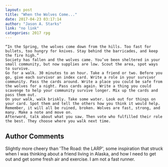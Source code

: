 ```yaml
---
layout: post
title: "When the Wolves Come..."
date: 2017-04-23 03:17:14
author: "Jason A. Starks"
link: "no link"
categories: 2017 rpg
---
```

```
“In the Spring, the wolves come down from the hills. Too fast for bullets, too hungry for knives. Stay behind the barricades, and keep the fire high.”
Society has fallen and the wolves came. You’ve been sheltered in your small community, but now supplies are low. Scout the area, spot ways to survive.
Go for a walk. 30 minutes to an hour. Take a friend or two. Before you go, give each survivor an index card. Write a role in your survivor community. Pass the cards around. Write a place you could be safe from the wolves for a night. Pass cards again. Write a thing you could scavenge to help your community survive longer. Mix up the cards and pass them out.
On your walk, walk briskly. Take some water. Look out for things on your card. Spot them and tell the others how you think it would help.  Remember, it will all be ruined, broken. Wolves are fast, strong, and many. Make a note and move on.
Afterword, talk about what you saw. Then vote who fulfilled their role the best. They choose where you walk next time.

```
## Author Comments 

Slightly more cheery than 'The Road: the LARP', some inspiration that struck when I was thinking about a friend living in Alaska, and how I need to get out and get some fresh air and exercise. I am not a fast runner.
